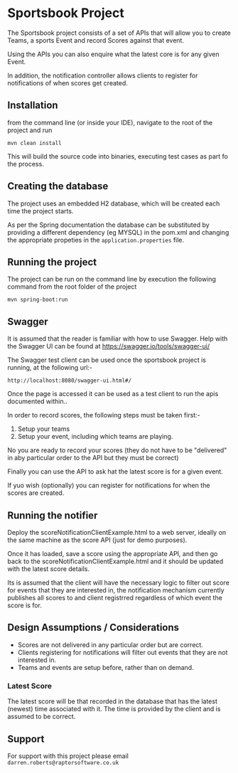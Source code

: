# Sportsbook Project

The Sportsbook project consists of a set of APIs that will allow you to create Teams, a sports Event and record Scores against that event.

Using the APIs you can also enquire what the latest core is for any given Event.

In addition, the notification controller allows clients to register for notifications of when scores get created.


## Installation

from the command line (or inside your IDE), navigate to the root of the project and run 

```mvn clean install```

This will build the source code into binaries, executing test  cases as part fo the process.

## Creating the database

The project uses an embedded H2 database, which will be created each time the project starts.

As per the Spring documentation the database can be substituted by providing a different dependency (eg MYSQL) in the pom.xml and changing the appropriate propeties in the ```application.properties``` file.

## Running the project

The project can be run on the command line by execution the following command from the root folder of the project

```mvn spring-boot:run```

## Swagger

It is assumed that the reader is familiar with how to use Swagger. Help with the Swagger UI can be found at https://swagger.io/tools/swagger-ui/ 

The Swagger test client can be used once the sportsbook project is running, at the following url:-

```http://localhost:8080/swagger-ui.html#/```

Once the page is accessed it can be used as a test client to run the apis documented within..

In order to record scores, the following steps must be taken first:-

1) Setup your teams
2) Setup your event, including which teams are playing.

No you are ready to record your scores (they do not have to be "delivered" in aby particular order to the API but they must be correct)

Finally you can use the API to ask hat the latest score is for a given event.

If yuo wish (optionally) you can register for notifications for when the scores are created.


## Running the notifier 

Deploy the scoreNotificationClientExample.html to a web server, ideally on the same machine as the score API (just for demo purposes). 

Once it has loaded, save a score using the appropriate API, and then go back to the scoreNotificationClientExample.html and it should be updated with the latest score details.

Its is assumed that the client will have the necessary logic to filter out score for events that they are interested in, the notification mechanism currently publishes all scores to and client registrred regardless of which event the score is for.

## Design Assumptions / Considerations

- Scores are not delivered in any particular order but are correct.
- Clients registering for notifications will filter out events that they are not interested in.
- Teams and events are setup before, rather than on demand.

### Latest Score

The latest score will be that recorded in the database that has the latest (newest) time associated with it. The time is provided by the client and is assumed to be correct.

## Support

For support with this project please email ```darren.roberts@raptorsoftware.co.uk```
